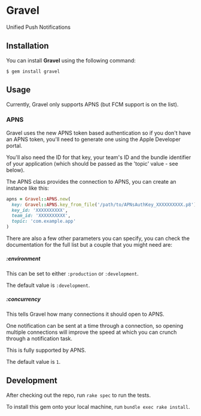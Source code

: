 # Gravel

Unified Push Notifications

## Installation

You can install **Gravel** using the following command:

    $ gem install gravel

## Usage

Currently, Gravel only supports APNS (but FCM support is on the list).

### APNS

Gravel uses the new APNS token based authentication so if you don't have an
APNS token, you'll need to generate one using the Apple Developer portal.

You'll also need the ID for that key, your team's ID and the bundle identifier
of your application (which should be passed as the 'topic' value - see below).

The APNS class provides the connection to APNS, you can create an instance
like this:

```ruby
apns = Gravel::APNS.new(
  key: Gravel::APNS.key_from_file('/path/to/APNsAuthKey_XXXXXXXXXX.p8'),
  key_id: 'XXXXXXXXXX',
  team_id: 'XXXXXXXXXX',
  topic: 'com.example.app'
)
```

There are also a few other parameters you can specify, you can check the
documentation for the full list but a couple that you might need are:

##### :environment

This can be set to either ```:production``` or ```:development```.

The default value is ```:development```.

##### :concurrency

This tells Gravel how many connections it should open to APNS.

One notification can be sent at a time through a connection, so opening multiple connections will improve the speed at which you can crunch through a notification task.

This is fully supported by APNS.

The default value is ```1```.

## Development

After checking out the repo, run `rake spec` to run the tests.

To install this gem onto your local machine, run `bundle exec rake install`.
